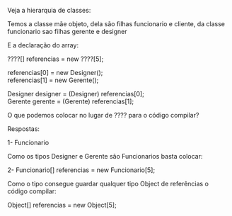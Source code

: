 Veja a hierarquia de classes:

Temos a classe mãe objeto, dela são filhas funcionario e cliente, da classe funcionario sao filhas gerente e designer

E a declaração do array:

????[] referencias = new ????[5];

referencias[0] = new Designer();<br>
referencias[1] = new Gerente();

Designer designer = (Designer) referencias[0];<br>
Gerente gerente = (Gerente) referencias[1];

O que podemos colocar no lugar de ???? para o código compilar?

Respostas:

1- Funcionario

Como os tipos Designer e Gerente são Funcionarios basta colocar:

2- Funcionario[] referencias = new Funcionario[5];

Como o tipo consegue guardar qualquer tipo Object de referências o código compilar:

Object[] referencias = new Object[5];